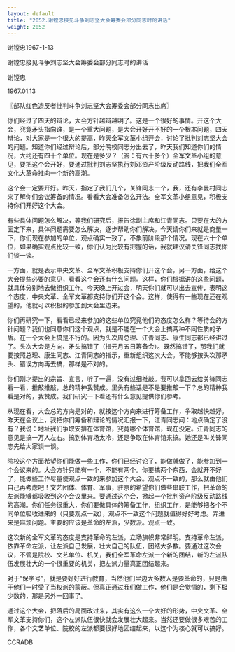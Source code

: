 ```yaml
---
layout: default
title: "2052.谢镗忠接见斗争刘志坚大会筹委会部分同志时的讲话"
weight: 2052
---
```


谢镗忠1967-1-13

谢镗忠接见斗争刘志坚大会筹委会部分同志时的讲话

谢镗忠

1967.01.13

〖部队红色造反者批判斗争刘志坚大会筹委会部分同志出席〗

你们经过了四天的辩论，大会方针越辩越明了。这是一个很好的事情。开这个大会，究竟矛头指向谁，是一个重大问题，是大会开好开不好的一个根本问题，四天辩论，对大家是一个很大的提高，昨天全军文革小组开会，讨论了批判刘志坚大会的问题。知道你们经过辩论后，部分院校同志分出去了，昨天我们知道你们的情况，大约还有四十个单位。现在是多少？（答：有六十多个）全军文革小组的意见，要把这个会开好，要通过批判刘志坚执行刘邓资产阶级反动路线，把我们全军文化大革命推向一个新的高潮。

这个会一定要开好。昨天，指定了我们几个，关锋同志一个，我，还有李曼村同志来了解你们会议筹备的情况。看看大会准备怎么开法。全军文革小组意见，积极支持你们开好这个大会。

有些具体问题怎么解决，等我们研究后，报告徐副主席和江青同志。只要在大的方面定下来，具体问题需要怎么解决，逐步帮助你们解决。今天请你们来就是商量一下，你们现在参加的单位，观点确实一致了，不象前阶段那个情况。现在六十个单位，如果确实观点比较一致，你们认为比较有把握的话，我就建议请关锋同志找你们谈一谈。

一方面，就是表示中央文革、全军文革积极支持你们开这个会，另一方面，给这个大会提些必要的意见，看看这个会还有什么问题。这样，你们根据讲的这些问题，就具体分别地去做组织工作。今天晚上开过会，明天你们就可以出去宣传，表明这个态度，中央文革、全军文革都支持你们开这个会。这样，使得有一些现在还在观望的，他就可以积极的参加到大会里边来。

你们再研究一下，看看已经来参加的这些单位究竟他们的态度怎么样？等待会的方针问题？我们也同意你们这个观点，就是不能在一个大会上搞两种不同性质的矛盾。在一个大会上搞是不行的。因为头次周总理、江青同志、康生同志都已经讲过了。头次大会是方向、矛头搞错了（指元月五日筹备会）。既然搞错了，那我们就要按照总理、康生同志、江青同志的指示，重新组织这次大会。不能够按头次那矛头、错误方向再去搞，那样是不对的。

你们刚才提出的宗旨、宣言，听了一遍，没有过细推敲。我可以拿回去给关锋同志看一看，推敲推敲，总的精神我赞成。里头有些话是不是要推敲一下？总的精神我看是对的，我赞成。我们研究一下看还有什么意见提供你们参考。

从现在看，大会总的方向是对的，就按这个方向来进行筹备工作，争取越快越好。昨天在会议上，我把你们筹备和辩论的情况汇报一下，江青同志问：地点确定了没有？我说：地址我们争取安排在体育馆，究竟哪个体育馆，现在没定。江青同志的意见是搞一万人左右。搞到体育场太冷，还是争取在体育馆来搞。她还是叫关锋同志先给大家谈一谈。

院校这个方面希望你们能做一些工作，你们已经讨论了，能做就做了，能参加到一个会议来的。大会方针只能有一个，不能有两个。你要搞两个东西，会就开不好了，能做些工作尽量使观点一致的来参加这个大会。观点不一致的，那么就由他们自己再考虑吧！文艺团体、体育、军事，驻京的希望你们做些串联工作，把革命的左派能够都吸收到这个会议里来。要通过这个会，掀起一个批判资产阶级反动路线的高潮。你们任务很重大，你们要做具体的筹备工作，组织工作，是能够把各个不同单位吸收进来的（只要观点一致），观点不一致这个问题就值得好好考虑。弄进来是麻烦问题。主要的应该是革命的左派，少数派。观点一致。

这次新的全军文革的态度是支持革命的左派，立场旗帜非常鲜明。支持革命左派，依靠革命左派，让左派自己发展，壮大自己的队伍，团结大多数。要通过这次会议，不管是院校、文艺单位、机关，我们全军革命左派一个新的团结，新的左派队伍发展壮大的一个很重要的机关，把左派力量真正团结起来。

对于“保字号”，就是要好好进行教育，当然他们里边大多数人是要革命的，只是由于他们一时受了当权派的蒙蔽。但真正通过我们做工作，他们是会觉悟的，剩下极少数的，那是另外一回事了。

通过这个大会，把落后的局面改过来，其实有这么一个大好的形势，中央文革、全军文革支持你们，这个左派队伍很快就会发展壮大起来。当然还要做很多艰苦的工作，各个文艺单位、院校的左派都要很好地团结起来，以这个为核心就可以搞好。

CCRADB

